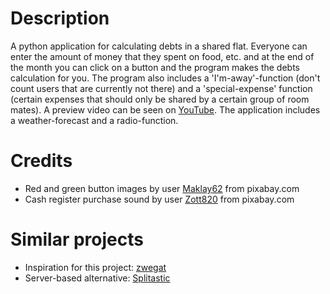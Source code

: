 # Description
A python application for calculating debts in a shared flat. Everyone can enter the amount of money that they spent on food, etc. and at the end of the month you can click on a button and the program makes the debts calculation for you. The program also includes a 'I'm-away'-function (don't count users that are currently not there) and a 'special-expense' function (certain expenses that should only be shared by a certain group of room mates). A preview video can be seen on [YouTube](https://www.youtube.com/watch?v=l0Uj-u5oSks&t=428s). The application includes a weather-forecast and a radio-function.
# Credits
- Red and green button images by user [Maklay62](https://pixabay.com/de/users/maklay62-182851/?tab=most-relevant&pagi=4) from pixabay.com
- Cash register purchase sound by user [Zott820](https://pixabay.com/de/sound-effects/cash-register-purchase-87313/) from pixabay.com
# Similar projects
- Inspiration for this project: [zwegat](https://github.com/eugenkiss/zwegat)
- Server-based alternative: [Splitastic](https://github.com/plankes-projects/splitastic)
